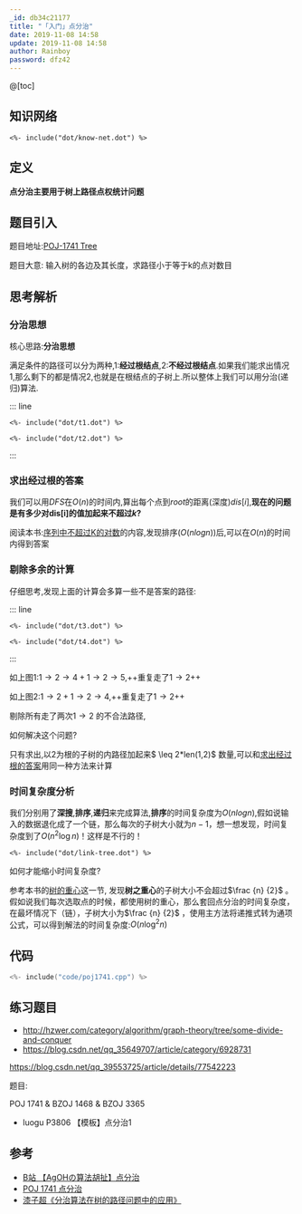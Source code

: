 ```yaml
---
_id: db34c21177
title: "「入门」点分治"
date: 2019-11-08 14:58
update: 2019-11-08 14:58
author: Rainboy
password: dfz42
---
```



@[toc]

## 知识网络

```viz-dot
<%- include("dot/know-net.dot") %>
```


## 定义

**点分治主要用于树上路径点权统计问题**

## 题目引入

题目地址:[POJ-1741 Tree ](https://vjudge.net/problem/poj-1741)

题目大意: 输入树的各边及其长度，求路径小于等于k的点对数目

## 思考解析

### 分治思想

核心思路:**分治思想**

满足条件的路径可以分为两种,$1$:**经过根结点**,$2$:**不经过根结点**.如果我们能求出情况$1$,那么剩下的都是情况$2$,也就是在根结点的子树上.所以整体上我们可以用分治(递归)算法.

::: line

```viz-dot
<%- include("dot/t1.dot") %>
```
```viz-dot
<%- include("dot/t2.dot") %>
```
:::

### 求出经过根的答案

我们可以用$DFS$在$O(n)$的时间内,算出每个点到$root$的距离(深度)$dis[i]$,**现在的问题是有多少对dis[i]的值加起来不超过$k$?**

阅读本书:[序列中不超过K的对数](/article/911fd7a889)的内容,发现排序($O(nlogn)$)后,可以在$O(n)$的时间内得到答案

### 剔除多余的计算

仔细思考,发现上面的计算会多算一些不是答案的路径:

::: line
```viz-dot
<%- include("dot/t3.dot") %>
```
```viz-dot
<%- include("dot/t4.dot") %>
```
:::

如上图1:$1 \rightarrow 2 \rightarrow 4 + 1 \rightarrow 2 \rightarrow 5$,++重复走了$1 \rightarrow 2$++

如上图2:$1 \rightarrow 2 + 1 \rightarrow 2 \rightarrow 4$,++重复走了$1 \rightarrow 2$++

剔除所有走了两次$1 \rightarrow 2$ 的不合法路径,


如何解决这个问题?

只有求出,以$2$为根的子树的内路径加起来$ \leq  2*len(1,2)$ 数量,可以和[求出经过根的答案](#剔除多余的计算)用同一种方法来计算

### 时间复杂度分析

我们分别用了**深搜**,**排序**,**递归**来完成算法,**排序**的时间复杂度为$O(nlogn)$,假如说输入的数据退化成了一个链，那么每次的子树大小就为$n−1$，想一想发现，时间复杂度到了$O(n^2\log n)$！这样是不行的！

```viz-dot
<%- include("dot/link-tree.dot") %>
```

如何才能缩小时间复杂度?

参考本书的[树的重心](/article/115260c5a0)这一节,
发现**树之重心**的子树大小不会超过$\frac {n} {2}$ 
。假如说我们每次选取点的时候，都使用树的重心，那么套回点分治的时间复杂度，在最坏情况下（链），子树大小为$\frac {n} {2}$ ，使用主方法将递推式转为通项公式，可以得到解法的时间复杂度:$O(n\log^2 n)$

## 代码

```c
<%- include("code/poj1741.cpp") %>
```

## 练习题目

- http://hzwer.com/category/algorithm/graph-theory/tree/some-divide-and-conquer
- https://blog.csdn.net/qq_35649707/article/category/6928731



https://blog.csdn.net/qq_39553725/article/details/77542223

题目:

POJ 1741 & BZOJ 1468 & BZOJ 3365


- luogu P3806 【模板】点分治1

## 参考

 - [B站 【AgOHの算法胡扯】点分治](https://www.bilibili.com/video/av69607337)
 - [POJ 1741 点分治](https://blog.sshockwave.net/poj-1741-point-division/)
 - [漆子超《分治算法在树的路径问题中的应用》](https://wenku.baidu.com/view/e087065f804d2b160b4ec0b5.html)
